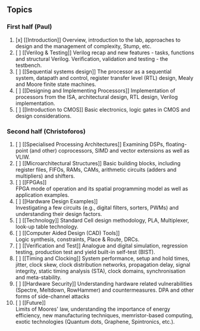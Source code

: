 ## Topics
### First half (Paul)
1.  [x] [[Introduction]]
	Overview, introduction to the lab, approaches to design and the management of complexity, Stump, etc.
2.  [ ] [[Verilog & Testing]]
    Verilog recap and new features - tasks, functions and structural Verilog. Verification, validation and testing - the testbench.
3.  [ ] [[Sequential systems design]]
    The processor as a sequential system, datapath and control, register transfer level (RTL) design, Mealy and Moore finite state machines.
4.  [ ] [[Designing and Implementing Processors]]
    Implementation of processors from the ISA, architectural design, RTL design, Verilog implementation.
5.  [ ] [[Introduction to CMOS]]
    Basic electronics, logic gates in CMOS and design considerations.

### Second half (Christoforos)
1.  [ ] [[Specialised Processing Architectures]]
    Examining DSPs, floating-point (and other) coprocessors, SIMD and vector extensions as well as VLIW.
2.  [ ] [[Microarchitectural Structures]]
    Basic building blocks, including register files, FIFOs, RAMs, CAMs, arithmetic circuits (adders and multipliers) and shifters.
3.  [ ] [[FPGAs]]   
    FPGA mode of operation and its spatial programming model as well as application examples.
4.  [ ] [[Hardware Design Examples]]  
    Investigating a few circuits (e.g., digital filters, sorters, PWMs) and understanding their design factors.
5.  [ ] [[Technology]]
    Standard Cell design methodology, PLA, Multiplexer, look-up table technology.
6.  [ ] [[Computer Aided Design (CAD) Tools]]   
    Logic synthesis, constraints, Place & Route, DRCs.
7.  [ ] [[Verification and Test]]
    Analogue and digital simulation, regression testing, production test and yield built-in self-test (BIST).
8.  [ ] [[Timing and Clocking]]
    System performance, setup and hold times, jitter, clock skew, clock distribution networks, propagation delay, signal integrity, static timing analysis (STA), clock domains, synchronisation and meta-stability.
9.  [ ] [[Hardware Security]]
    Understanding hardware related vulnerabilities (Spectre, Meltdown, RowHammer) and countermeasures. DPA and other forms of side-channel attacks 
10.  [ ] [[Future]]   
    Limits of Moores' law, understanding the importance of energy efficiency, new manufacturing techniques, memristor-based computing, exotic technologies (Quantum dots, Graphene, Spintronics, etc.).